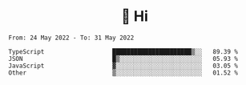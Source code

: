 <h1 align="center">👋 Hi</h1>
<!-- <h3 align="center">An enthusiastic frontend developer</h3> -->

<!--START_SECTION:waka-->

```text
From: 24 May 2022 - To: 31 May 2022

TypeScript                   ██████████████████████▒░░   89.39 %
JSON                         █▒░░░░░░░░░░░░░░░░░░░░░░░   05.93 %
JavaScript                   ▓░░░░░░░░░░░░░░░░░░░░░░░░   03.05 %
Other                        ▒░░░░░░░░░░░░░░░░░░░░░░░░   01.52 %
```

<!--END_SECTION:waka-->
